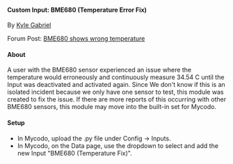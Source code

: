 #### Custom Input: BME680 (Temperature Error Fix)

By [Kyle Gabriel](https://kylegabriel.com/)

Forum Post: [BME680 shows wrong temperature](https://kylegabriel.com/forum/general-discussion/sensor-bme680-occasionally-locks-up-and-shows-wrong-temperature-but-correct-humidity-until-deactivated-and-reactivated/)

#### About

A user with the BME680 sensor experienced an issue where the temperature would erroneously and continuously measure 34.54 C until the Input was deactivated and activated again. Since We don't know if this is an isolated incident because we only have one sensor to test, this module was created to fix the issue. If there are more reports of this occurring with other BME680 sensors, this module may move into the built-in set for Mycodo.

#### Setup

* In Mycodo, upload the .py file under Config -> Inputs.
* In Mycodo, on the Data page, use the dropdown to select and add the new Input "BME680 (Temperature Fix)".
